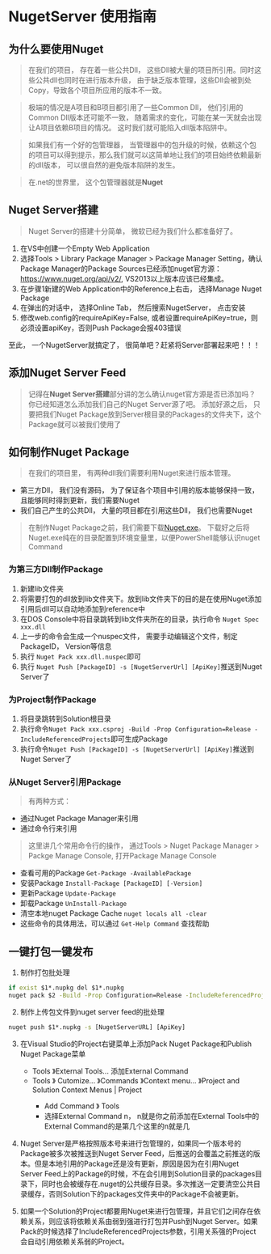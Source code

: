 # NugetServer 使用指南

## 为什么要使用Nuget
> 在我们的项目， 存在着一些公共Dll， 这些Dll被大量的项目所引用。同时这些公共dll也同时在进行版本升级， 由于缺乏版本管理，这些Dll会被到处Copy，导致各个项目所应用的版本不一致。
 
> 极端的情况是A项目和B项目都引用了一些Common Dll， 他们引用的Common Dll版本还可能不一致， 随着需求的变化，可能在某一天就会出现让A项目依赖B项目的情况。
这时我们就可能陷入dll版本陷阱中。

> 如果我们有一个好的包管理器， 当管理器中的包升级的时候，依赖这个包的项目可以得到提示，那么我们就可以这简单地让我们的项目始终依赖最新的dll版本， 可以很自然的避免版本陷阱的发生。

> 在.net的世界里， 这个包管理器就是**Nuget**

## Nuget Server搭建
> Nuget Server的搭建十分简单， 微软已经为我们什么都准备好了。

1. 在VS中创建一个Empty Web Application
2. 选择Tools > Library Package Manager > Package Manager Setting，确认Package Manager的Package Sources已经添加nuget官方源：https://www.nuget.org/api/v2/, 
VS2013以上版本应该已经集成。
3. 在步骤1新建的Web Application中的Reference上右击， 选择Manage Nuget Package
4. 在弹出的对话中， 选择Online Tab， 然后搜索NugetServer， 点击安装
5. 修改web.config的requireApiKey=False, 或者设置requireApiKey=true，则必须设置apiKey，否则Push Package会报403错误

至此， 一个NugetServer就搞定了， 很简单吧？赶紧将Server部署起来吧！！！

## 添加Nuget Server Feed
> 记得在**Nuget Server搭建**部分讲的怎么确认nuget官方源是否已添加吗？ 你已经知道怎么添加我们自己的Nuget Server源了吧。
添加好源之后， 只要把我们Nuget Package放到Server根目录的Packages的文件夹下，这个Package就可以被我们使用了

## 如何制作Nuget Package
> 在我们的项目里， 有两种dll我们需要利用Nuget来进行版本管理。
* 第三方Dll， 我们没有源码， 为了保证各个项目中引用的版本能够保持一致， 且能够同时得到更新，我们需要Nuget
* 我们自己产生的公共Dll， 大量的项目都在引用这些Dll， 我们也需要Nuget

> 在制作Nuget Package之前，我们需要下载[Nuget.exe](https://dist.nuget.org/win-x86-commandline/latest/nuget.exe)。
下载好之后将Nuget.exe纯在的目录配置到环境变量里，以便PowerShell能够认识nuget Command

### 为第三方Dll制作Package
1. 新建lib文件夹
2. 将需要打包的dll放到lib文件夹下。放到lib文件夹下的目的是在使用Nuget添加引用后dll可以自动地添加到reference中
3. 在DOS Console中将目录跳转到lib文件夹所在的目录，执行命令 `Nuget Spec xxx.dll`
4. 上一步的命令会生成一个nuspec文件， 需要手动编辑这个文件，制定PackageID， Version等信息
5. 执行 `Nuget Pack xxx.dll.nuspec`即可
6. 执行 `Nuget Push [PackageID] -s [NugetServerUrl] [ApiKey]`推送到Nuget Server了

### 为Project制作Package
1. 将目录跳转到Solution根目录
2. 执行命令`Nuget Pack xxx.csproj -Build -Prop Configuration=Release -IncludeReferencedProjects`即可生成Package
3. 执行命令`Nuget Push [PackageID] -s [NugetServerUrl] [ApiKey]`推送到Nuget Server了


### 从Nuget Server引用Package
> 有两种方式：
* 通过Nuget Package Manager来引用
* 通过命令行来引用

> 这里讲几个常用命令行的操作， 通过Tools > Nuget Package Manager > Packge Manage Console, 打开Package Manage Console

* 查看可用的Package `Get-Package -AvailablePackage`
* 安装Package `Install-Package [PackageID] [-Version]`
* 更新Package `Update-Package`
* 卸载Package `UnInstall-Package`
* 清空本地nuget Package Cache `nuget locals all -clear`
* 这些命令的具体用法，可以通过 `Get-Help Command` 查找帮助

## 一键打包一键发布
1. 制作打包批处理 
```bat
if exist $1*.nupkg del $1*.nupkg
nuget pack $2 -Build -Prop Configuration=Release -IncludeReferencedProjects -o $1
```
2. 制作上传包文件到nuget server feed的批处理
```bat
nuget push $1*.nupkg -s [NugetServerURL] [ApiKey]
```
3. 在Visual Studio的Project右键菜单上添加Pack Nuget Package和Publish Nuget Package菜单
    * Tools 》External Tools... 添加External Command
    * Tools 》 Cutomize... 》Commands 》Context menu... 》Project and Solution Context Menus | Project 
        > 
        * Add Command 》 Tools
        * 选择External Command n， n就是你之前添加在External Tools中的External Command的是第几个这里的n就是几

4. Nuget Server是严格按照版本号来进行包管理的，如果同一个版本号的Package被多次被推送到Nuget Server Feed，后推送的会覆盖之前推送的版本。但是本地引用的Package还是没有更新，原因是因为在引用Nuget Server Feed上的Package的时候，不在会引用到Solution目录的packages目录下，同时也会被缓存在.nuget的公共缓存目录。多次推送一定要清空公共目录缓存，否则Solution下的packages文件夹中的Package不会被更新。
5. 如果一个Solution的Project都要用Nuget来进行包管理，并且它们之间存在依赖关系，则应该将依赖关系由弱到强进行打包并Push到Nuget Server。如果Pack的时候选择了IncludeReferencedProjects参数，引用关系强的Project会自动引用依赖关系弱的Project。


